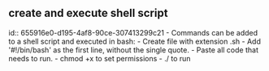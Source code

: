 ## create and execute shell script
id:: 655916e0-d195-4af8-90ce-307413299c21
	- Commands can be added to a shell script and executed in bash:
		- Create file with extension .sh
			- Add '#!/bin/bash' as the first line, without the single quote.
			- Paste all code that needs to run.
		- chmod +x <filename> to set permissions
		- ./<filename> to run